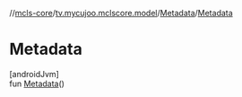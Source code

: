 //[mcls-core](../../../index.md)/[tv.mycujoo.mclscore.model](../index.md)/[Metadata](index.md)/[Metadata](-metadata.md)

# Metadata

[androidJvm]\
fun [Metadata](-metadata.md)()
